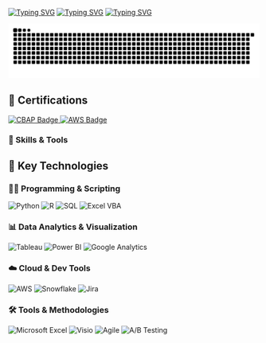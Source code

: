 [![Typing SVG](https://readme-typing-svg.demolab.com?font=Fira+Code&pause=1000&color=747474&background=07030200&width=435&lines=Hello!+My+Name+is+Manan+Upadhyay)](https://git.io/typing-svg)
[![Typing SVG](https://readme-typing-svg.demolab.com?font=Fira+Code&weight=500&pause=100000000&color=2B6774&background=07030200&repeat=false&width=435&lines=4%2B+Years+of+Experience+in+;Business%2FData%2FOperations+Analytics)](https://git.io/typing-svg)
[![Typing SVG](https://readme-typing-svg.demolab.com?font=Fira+Code&weight=500&pause=100000000&color=2B6774&background=07030200&repeat=false&width=435&lines=Business%2FData%2FOperations+Analytics)](https://git.io/typing-svg)

<picture>
  <source media="(prefers-color-scheme: dark)" srcset="https://raw.githubusercontent.com/mananupd2590/mananupd2590/output/github-contribution-grid-snake-dark.svg">
  <source media="(prefers-color-scheme: light)" srcset="https://raw.githubusercontent.com/mananupd2590/mananupd2590/output/github-contribution-grid-snake.svg">
  <img alt="github contribution grid snake animation" src="https://raw.githubusercontent.com/mananupd2590/mananupd2590/output/github-contribution-grid-snake.svg">
</picture>

## 🏅 Certifications

<p align="left">
  <a href="https://badges.iiba.org/5596ea36-7000-4143-a969-3c13e231f589#acc.vVXQ41Cm" target="_blank">
    <img src="https://img.shields.io/badge/CBAP-Certified%20Business%20Analysis%20Professional-orange?style=for-the-badge&logo=iiba&logoColor=white" alt="CBAP Badge" />
  </a>
  
  <a href="https://www.credly.com/badges/177d2ff2-ef87-485e-9d22-bafeae970368/public_url" target="_blank">
    <img src="https://img.shields.io/badge/AWS%20Certified-Data%20Analytics%20Associate-232F3E?style=for-the-badge&logo=amazon-aws&logoColor=white" alt="AWS Badge" />
  </a>
</p>

### 🧰 Skills & Tools

## 🧠 Key Technologies

### 👨‍💻 Programming & Scripting
![Python](https://img.shields.io/badge/Python-3776AB?style=for-the-badge&logo=python&logoColor=white)
![R](https://img.shields.io/badge/R-276DC3?style=for-the-badge&logo=r&logoColor=white)
![SQL](https://img.shields.io/badge/SQL-025E8C?style=for-the-badge&logo=postgresql&logoColor=white)
![Excel VBA](https://img.shields.io/badge/Excel-VBA-217346?style=for-the-badge&logo=microsoft-excel&logoColor=white)

### 📊 Data Analytics & Visualization
![Tableau](https://img.shields.io/badge/Tableau-E97627?style=for-the-badge&logo=tableau&logoColor=white)
![Power BI](https://img.shields.io/badge/PowerBI-F2C811?style=for-the-badge&logo=powerbi&logoColor=black)
![Google Analytics](https://img.shields.io/badge/Google_Analytics-E37400?style=for-the-badge&logo=google-analytics&logoColor=white)

### ☁️ Cloud & Dev Tools
![AWS](https://img.shields.io/badge/AWS-232F3E?style=for-the-badge&logo=amazon-aws&logoColor=white)
![Snowflake](https://img.shields.io/badge/Snowflake-29B5E8?style=for-the-badge&logo=snowflake&logoColor=white)
![Jira](https://img.shields.io/badge/Jira-0052CC?style=for-the-badge&logo=jira&logoColor=white)

### 🛠️ Tools & Methodologies
![Microsoft Excel](https://img.shields.io/badge/Excel-217346?style=for-the-badge&logo=microsoft-excel&logoColor=white)
![Visio](https://img.shields.io/badge/Microsoft_Visio-3955A3?style=for-the-badge&logo=microsoft&logoColor=white)
![Agile](https://img.shields.io/badge/Agile-000000?style=for-the-badge&logo=agile&logoColor=white)
![A/B Testing](https://img.shields.io/badge/A%2FB%20Testing-000000?style=for-the-badge&logo=data&logoColor=white)
